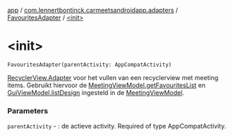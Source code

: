 [app](../../index.md) / [com.lennertbontinck.carmeetsandroidapp.adapters](../index.md) / [FavouritesAdapter](index.md) / [&lt;init&gt;](./-init-.md)

# &lt;init&gt;

`FavouritesAdapter(parentActivity: AppCompatActivity)`

[RecyclerView.Adapter](#) voor het vullen van een recyclerview met meeting items. Gebruikt hiervoor de
[MeetingViewModel.getFavouritesList](../../com.lennertbontinck.carmeetsandroidapp.viewmodels/-meeting-view-model/get-favourites-list.md) en [GuiViewModel.listDesign](../../com.lennertbontinck.carmeetsandroidapp.viewmodels/-gui-view-model/list-design.md) ingesteld in de [MeetingViewModel](../../com.lennertbontinck.carmeetsandroidapp.viewmodels/-meeting-view-model/index.md).

### Parameters

`parentActivity` - : de actieve activity. Required of type AppCompatActivity.